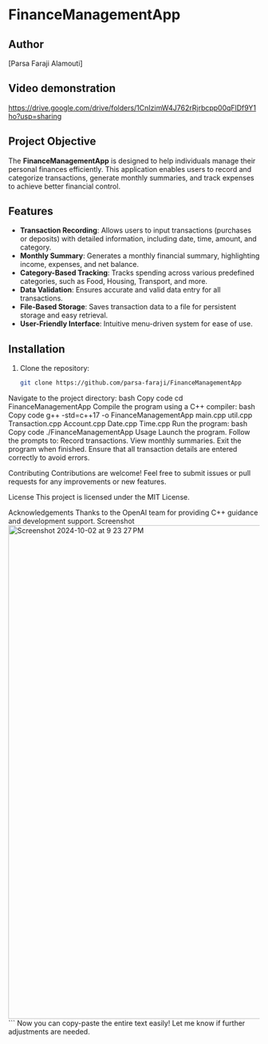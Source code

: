 # FinanceManagementApp

## Author
[Parsa Faraji Alamouti]

## Video demonstration
https://drive.google.com/drive/folders/1CnIzimW4J762rRjrbcpp00qFlDf9Y1ho?usp=sharing

## Project Objective
The **FinanceManagementApp** is designed to help individuals manage their personal finances efficiently. This application enables users to record and categorize transactions, generate monthly summaries, and track expenses to achieve better financial control.

## Features
- **Transaction Recording**: Allows users to input transactions (purchases or deposits) with detailed information, including date, time, amount, and category.
- **Monthly Summary**: Generates a monthly financial summary, highlighting income, expenses, and net balance.
- **Category-Based Tracking**: Tracks spending across various predefined categories, such as Food, Housing, Transport, and more.
- **Data Validation**: Ensures accurate and valid data entry for all transactions.
- **File-Based Storage**: Saves transaction data to a file for persistent storage and easy retrieval.
- **User-Friendly Interface**: Intuitive menu-driven system for ease of use.

## Installation
1. Clone the repository:
   ```bash
   git clone https://github.com/parsa-faraji/FinanceManagementApp
Navigate to the project directory:
bash
Copy code
cd FinanceManagementApp
Compile the program using a C++ compiler:
bash
Copy code
g++ -std=c++17 -o FinanceManagementApp main.cpp util.cpp Transaction.cpp Account.cpp Date.cpp Time.cpp
Run the program:
bash
Copy code
./FinanceManagementApp
Usage
Launch the program.
Follow the prompts to:
Record transactions.
View monthly summaries.
Exit the program when finished.
Ensure that all transaction details are entered correctly to avoid errors.

Contributing
Contributions are welcome! Feel free to submit issues or pull requests for any improvements or new features.

License
This project is licensed under the MIT License.

Acknowledgements
Thanks to the OpenAI team for providing C++ guidance and development support.
Screenshot
<img width="988" alt="Screenshot 2024-10-02 at 9 23 27 PM" src="https://github.com/user-attachments/assets/48d7b0b5-88e7-490b-9671-6e7a1673da66"> ```
Now you can copy-paste the entire text easily! Let me know if further adjustments are needed.
